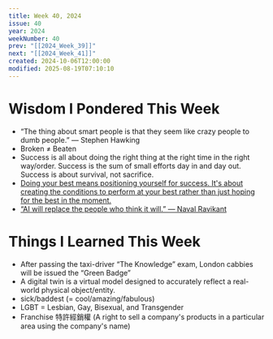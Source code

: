 ```yaml
---
title: Week 40, 2024
issue: 40
year: 2024
weekNumber: 40
prev: "[[2024_Week_39]]"
next: "[[2024_Week_41]]"
created: 2024-10-06T12:00:00
modified: 2025-08-19T07:10:10
---
```


# Wisdom I Pondered This Week

* “The thing about smart people is that they seem like crazy people to dumb people.” — Stephen Hawking
* Broken ≠ Beaten
* Success is all about doing the right thing at the right time in the right way/order. Success is the sum of small efforts day in and day out. Success is about survival, not sacrifice.
* [Doing your best means positioning yourself for success. It's about creating the conditions to perform at your best rather than just hoping for the best in the moment.](https://fs.blog/doing-your-best/#:~:text=Doing%20your%20best%20means%20positioning,the%20best%20in%20the%20moment)
* [“AI will replace the people who think it will.” — Naval Ravikant](https://x.com/naval/status/1602552509545041920)

# Things I Learned This Week

* After passing the taxi-driver “The Knowledge” exam, London cabbies will be issued the “Green Badge”
* A digital twin is a virtual model designed to accurately reflect a real-world physical object/entity.
* sick/baddest (= cool/amazing/fabulous)
* LGBT = Lesbian, Gay, Bisexual, and Transgender
* Franchise 特許經銷權 (A right to sell a company's products in a particular area using the company's name)
